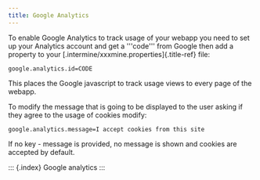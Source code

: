 ```yaml
---
title: Google Analytics
---
```


To enable Google Analytics to track usage of your webapp you need to set
up your Analytics account and get a \'\'\'code\'\'\' from Google then
add a property to your [.intermine/xxxmine.properties]{.title-ref} file:

``` {.xml}
google.analytics.id=CODE
```

This places the Google javascript to track usage views to every page of
the webapp.

To modify the message that is going to be displayed to the user asking
if they agree to the usage of cookies modify:

``` {.xml}
google.analytics.message=I accept cookies from this site
```

If no key - message is provided, no message is shown and cookies are
accepted by default.

::: {.index}
Google analytics
:::
